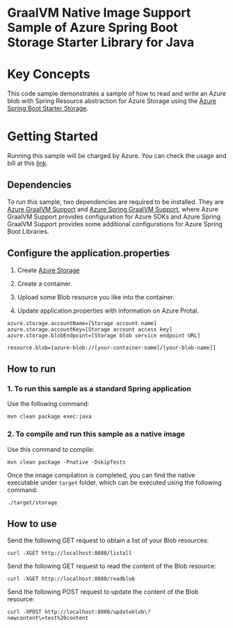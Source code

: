# GraalVM Native Image Support Sample of Azure Spring Boot Storage Starter Library for Java

# Key Concepts

This code sample demonstrates a sample of how to read and write an Azure blob with Spring Resource abstraction for Azure Storage using the [Azure Spring Boot Starter Storage](https://github.com/Azure/azure-sdk-for-java/blob/azure-spring-boot_3.6.0/sdk/spring/azure-spring-boot-starter-storage). 

# Getting Started

Running this sample will be charged by Azure. You can check the usage and bill at this [link](https://azure.microsoft.com/account/).

## Dependencies

To run this sample, two dependencies are required to be installed. They are [Azure GraalVM Support]() and [Azure Spring GraalVM Support](), where Azure GraalVM Support provides configuration for Azure SDKs and Azure Spring GraalVM Support provides some additional configurations for Azure Spring Boot Libraries.

## Configure the application.properties

1. Create [Azure Storage](https://docs.microsoft.com/zh-cn/azure/storage/)

2. Create a container.

3. Upload some Blob resource you like into the container.

4. Update application.properties with information on Azure Protal.

```
azure.storage.accountName=[Storage account name]
azure.storage.accountKey=[Storage account access key]
azure.storage.blobEndpoint=[Storage blob service endpoint URL]

resource.blob=[azure-blob://[your-container-name]/[your-blob-name]]
```

## How to run

### 1. To run this sample as a standard Spring application

Use the following command:

```
mvn clean package exec:java
```

### 2. To compile and run this sample as a native image

Use this command to compile:

```
mvn clean package -Pnative -DskipTests
```

Once the image compilation is completed, you can find the native executable under `target` folder, which can be executed using the following command:

```
./target/storage
```

## How to use

Send the following GET request to obtain a list of your Blob resources:

```
curl -XGET http://localhost:8080/listall 
```

Send the following GET request to read the content of the Blob resource:

```
curl -XGET http://localhost:8080/readblob
```

Send the following POST request to update the content of the Blob resource:

```
curl -XPOST http://localhost:8080/updateblob\?newcontent\=test%20content  
```